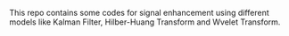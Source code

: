This repo contains some codes for signal enhancement using different models like Kalman Filter, Hilber-Huang Transform and Wvelet Transform.
